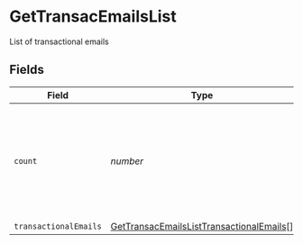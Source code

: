 # GetTransacEmailsList

List of transactional emails


## Fields

| Field                                                                                                       | Type                                                                                                        | Required                                                                                                    | Description                                                                                                 | Example                                                                                                     |
| ----------------------------------------------------------------------------------------------------------- | ----------------------------------------------------------------------------------------------------------- | ----------------------------------------------------------------------------------------------------------- | ----------------------------------------------------------------------------------------------------------- | ----------------------------------------------------------------------------------------------------------- |
| `count`                                                                                                     | *number*                                                                                                    | :heavy_minus_sign:                                                                                          | Total number of transactional emails available on your account according to the passed filter               | 5                                                                                                           |
| `transactionalEmails`                                                                                       | [GetTransacEmailsListTransactionalEmails](../../models/shared/gettransacemailslisttransactionalemails.md)[] | :heavy_minus_sign:                                                                                          | N/A                                                                                                         |                                                                                                             |
